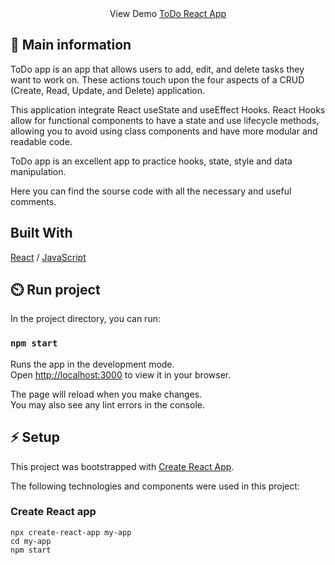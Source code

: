 <center> View Demo <a href="https://ayushraj0.github.io/To-Do-List_React/" target="_blank">ToDo React App</a> </center>

## 🦉 Main information

ToDo app is an app that allows users to add, edit, and delete tasks they want to work on. 
These actions touch upon the four aspects of a CRUD (Create, Read, Update, and Delete) application.

This application integrate React useState and useEffect Hooks. React Hooks allow for functional components to have a state and use lifecycle methods, allowing you to avoid using class components and have more modular and readable code.

ToDo app is an excellent app to practice hooks, state, style and data manipulation.

Here you can find the sourse code with all the necessary and useful comments.

## Built With

[React](https://reactjs.org/) / [JavaScript](https://www.w3schools.com/js/)
 
## ⏲️ Run project

In the project directory, you can run:

### `npm start`

Runs the app in the development mode.\
Open [http://localhost:3000](http://localhost:3000) to view it in your browser.

The page will reload when you make changes.\
You may also see any lint errors in the console.

## ⚡ Setup

This project was bootstrapped with [Create React App](https://github.com/facebook/create-react-app). 

The following technologies and components were used in this project:

### Create React app

```
npx create-react-app my-app
cd my-app
npm start
```
